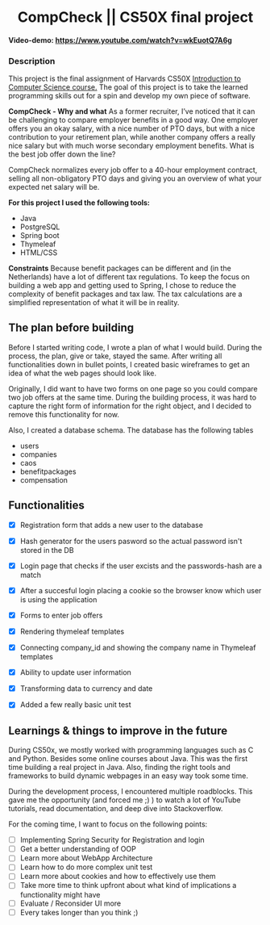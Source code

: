 <h1 style="text-align: center">CompCheck || CS50X final project</h1>

#### Video-demo:  https://www.youtube.com/watch?v=wkEuotQ7A6g

### Description
This project is the final assignment of Harvards CS50X [Introduction to Computer Science course.](https://cs50.harvard.edu/x/2023/project/) The goal of this project is to take the learned programming skills out for a spin and develop my own piece of software.

**CompCheck - Why and what** 
As a former recruiter, I’ve noticed that it can be challenging to compare employer benefits in a good way. One employer offers you an okay salary, with a nice number of PTO days, but with a nice contribution to your retirement plan, while another company offers a really nice salary but with much worse secondary employment benefits. What is the best job offer down the line?

CompCheck normalizes every job offer to a 40-hour employment contract, selling all non-obligatory PTO days and giving you an overview of what your expected net salary will be.


**For this project I used the following tools:**
 - Java
 - PostgreSQL
 - Spring boot
 - Thymeleaf
 - HTML/CSS

**Constraints**
Because benefit packages can be different and (in the Netherlands) have a lot of different tax regulations. To keep the focus on building a web app and getting used to Spring, I chose to reduce the complexity of benefit packages and tax law. The tax calculations are a simplified representation of what it will be in reality. 

<h2> The plan before building </h2>
Before I started writing code, I wrote a plan of what I would build. During the process, the plan, give or take, stayed the same.  After writing all functionalities down in bullet points, I created basic wireframes to get an idea of what the web pages should look like.

Originally, I did want to have two forms on one page so you could compare two job offers at the same time. During the building process, it was hard to capture the right form of information for the right object, and I decided to remove this functionality for now.

Also, I created  a database schema. The database has the following tables

- users
- companies
- caos
- benefitpackages
- compensation

<h2>Functionalities</h2>

 - [x] Registration form that adds a new user to the database
 - [x] Hash generator for the users pasword so the actual password isn't stored in the DB
 - [x] Login page that checks if the user excists and the passwords-hash are a match
 - [x] After a succesful login placing a cookie so the browser know which user is using the application
 - [x] Forms to enter job offers
 - [x] Rendering thymeleaf templates
 - [x] Connecting company_id and showing the company name in Thymeleaf templates
 - [x] Ability to update user information
 - [x] Transforming data to currency and date
 - [x] Added a few really basic unit test


<h2>Learnings & things to improve in the future</h2>
During CS50x, we mostly worked with programming languages such as C and Python. Besides some online courses about Java. This was the first time building a real project in Java. Also, finding the right tools and frameworks to build dynamic webpages in an easy way took some time.  

During the development process, I encountered multiple roadblocks. This gave me the opportunity (and forced me ;) ) to watch a lot of YouTube tutorials, read documentation, and deep dive into Stackoverflow. 

For the coming time, I want to focus on the following points: 

 - [ ] Implementing Spring Security for Registration and login
 - [ ] Get a better understanding of OOP 
 - [ ] Learn more about WebApp Architecture
 - [ ] Learn how to do more complex unit test
 - [ ] Learn more about cookies and how to effectively use them
 - [ ] Take more time to think upfront about what kind of implications a functionality might have
 - [ ] Evaluate / Reconsider UI more 
 - [ ] Every takes longer than you think ;)
